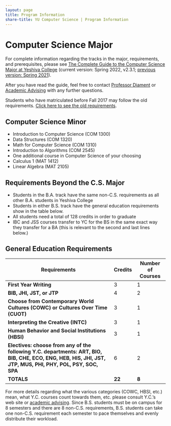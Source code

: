 ```yaml
---
layout: page
title: Program Information
share-title: YU Computer Science | Program Information
---
```


# Computer Science Major
For complete information regarding the tracks in the major, requirements, and prerequisites, please see [The Complete Guide to the Computer Science Major at Yeshiva College](https://www.yu.edu/sites/default/files/inline-files/Complete-YC-CS-Guide-Spring-2022-v2.3.1.pdf) (current version: Spring 2022, v2.3.1;  [previous version: Spring 2021](https://www.yu.edu/sites/default/files/inline-files/Complete-YC-CS-Guide-Spring-2021.pdf)).

After you have read the guide, feel free to contact [Professor Diament](https://www.yu.edu/faculty/pages/diament-judah) or [Academic Advising](https://www.yu.edu/academic-advising/undergraduate-men) with any further questions.

Students who have matriculated before Fall 2017 may follow the old requirements. [Click here to see the old requirements](https://www.yu.edu/sites/default/files/inline-files/COMPUTER%20SCIENCE%20MAJOR.pdf).

## Computer Science Minor
* Introduction to Computer Science (COM 1300)
* Data Structures (COM 1320)
* Math for Computer Science (COM 1310)
* Introduction to Algorithms (COM 2545)
* One additional course in Computer Science of your choosing
* Calculus 1 (MAT 1412)
* Linear Algebra (MAT 2105)

## Requirements Beyond the C.S. Major
* Students in the B.A. track have the same non-C.S. requirements as all other B.A. students in Yeshiva College
* Students in either B.S. track have the general education requirements show in the table below.
* All students need a total of 128 credits in order to graduate
* IBC and JSS courses transfer to YC for the BS in the same exact way they transfer for a BA (this is relevant to the second and last lines below.)


## General Education Requirements

| **Requirements**                                                                                                                                           | **Credits** | **Number of Courses** |
| ---------------------------------------------------------------------------------------------------------------------------------------------------------- | ----------- | --------------------- |
| **First Year Writing**                                                                                                                                     | 3           | 1                     |
| **BIB, JHI, JST, or JTP**                                                                                                                                  | 4           | 2                     |
| **Choose from Contemporary World Cultures (COWC) or Cultures Over Time (CUOT)**                                                                            | 3           | 1                     |
| **Interpreting the Creative (INTC)**                                                                                                                       | 3           | 1                     |
| **Human Behavior and Social Institutions (HBSI)**                                                                                                          | 3           | 1                     |
| **Electives: choose from any of the following Y.C. departments: ART, BIO, BIB, CHE, ECO, ENG, HEB, HIS, JHI, JST, JTP, MUS, PHI, PHY, POL, PSY, SOC, SPA** | 6           | 2                     |
| **TOTALS**                                                                                                                                                 | **22**      | **8**                 |


For more details regarding what the various categories (COWC, HBSI, etc.) mean, what Y.C. courses count towards them, etc. please consult Y.C.’s web site or [academic advising](https://www.yu.edu/academic-advising/undergraduate-men). Since B.S. students must be on campus for 8 semesters and there are 8 non-C.S. requirements, B.S. students can take one non-C.S. requirement each semester to pace themselves and evenly distribute their workload.
